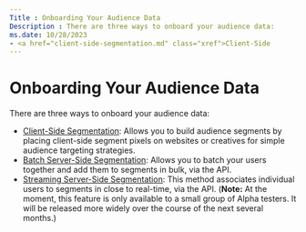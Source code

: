 ```yaml
---
Title : Onboarding Your Audience Data
Description : There are three ways to onboard your audience data:
ms.date: 10/28/2023
- <a href="client-side-segmentation.md" class="xref">Client-Side
---
```



# Onboarding Your Audience Data



There are three ways to onboard your audience data:

- <a href="client-side-segmentation.md" class="xref">Client-Side
  Segmentation</a>: Allows you to build audience segments by placing
  client-side segment pixels on websites or creatives for simple
  audience targeting strategies.
- <a
  href="xandr-api/batch-server-side-segmentation.md"
  class="xref" target="_blank">Batch Server-Side Segmentation</a>:
  Allows you to batch your users together and add them to segments in
  bulk, via the API.
- <a
  href="xandr-api/streaming-server-side-segmentation.md"
  class="xref" target="_blank">Streaming Server-Side Segmentation</a>:
  This method associates individual users to segments in close to
  real-time, via the API. (<b>Note:</b> At the moment, this feature is only
  available to a small group of Alpha testers. It will be released more
  widely over the course of the next several months.)




